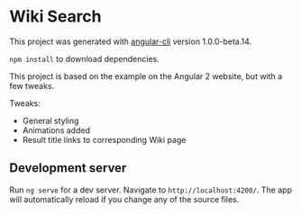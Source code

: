 # Wiki Search

This project was generated with [angular-cli](https://github.com/angular/angular-cli) version 1.0.0-beta.14.

`npm install` to download dependencies.

This project is based on the example on the Angular 2 website, but with a few tweaks.

Tweaks:
- General styling
- Animations added
- Result title links to corresponding Wiki page

## Development server
Run `ng serve` for a dev server. Navigate to `http://localhost:4200/`. The app will automatically reload if you change any of the source files.
